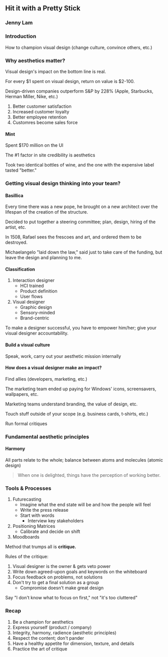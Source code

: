 ## Hit it with a Pretty Stick
### Jenny Lam

### Introduction

How to champion visual design (change culture, convince others, etc.)

### Why aesthetics matter?

Visual design's impact on the bottom line is real.

For every $1 spent on visual design, return on value is $2-100.

Design-driven companies outperform S&P by 228% (Apple, Starbucks, Herman Miller, Nike, etc.)

1. Better customer satisfaction
2. Increased customer loyalty
3. Better employee retention
4. Customres become sales force

#### Mint

Spent $170 million on the UI

The #1 factor in site credibility is aesthetics

Took two identical bottles of wine, and the one with the expensive label tasted "better."

### Getting visual design thinking into your team?

#### Basillica

Every time there was a new pope, he brought on a new architect over the lifespan of the creation of the structure.

Decided to put together a steering committee; plan, design, hiring of the artist, etc.

In 1508, Rafael sees the frescoes and art, and ordered them to be destroyed. 

Michaelangelo "laid down the law," said just to take care of the funding, but leave the design and planning to me. 

#### Classification

1. Interaction designer
	* HCI trained
	* Product definition
	* User flows
2. Visual designer
	* Graphic design
	* Sensory-minded
	* Brand-centric

To make a designer successful, you have to empower him/her; give your visual designer accountability. 

#### Build a visual culture
Speak, work, carry out your aesthetic mission internally

#### How does a visual designer make an impact?
Find allies (developers, marketing, etc.)

The marketing team ended up paying for Windows' icons, screensavers, wallpapers, etc. 

Marketing teams understand branding, the value of design, etc.

Touch stuff outside of your scope (e.g. business cards, t-shirts, etc.)

Run formal critiques

### Fundamental aesthetic principles

#### Harmony
All parts relate to the whole; balance between atoms and molecules (atomic design)

> When one is delighted, things have the perception of working better.

### Tools & Processes

1. Futurecasting
	* Imagine what the end state will be and how the people will feel
	* Write the press release
	* Start with words
		* Interview key stakeholders
2. Positioning Matrices
	* Calibrate and decide on shift
3. Moodboards

Method that trumps all is **critique.**

Rules of the critique:

1. Visual designer is the owner & gets veto power
2. Write down agreed-upon goals and keywords on the whiteboard
3. Focus feedback on problems, not solutions
4. Don't try to get a final solution as a group
	* Compromise doesn't make great design

Say "I don't know what to focus on first," not "it's too cluttered"

### Recap

1. Be a champion for aesthetics
2. Express yourself (product / company)
3. Integrity, harmony, radience (aesthetic principles)
4. Respect the content; don't pander
5. Have a healthy appetite for dimension, texture, and details
6. Practice the art of critique